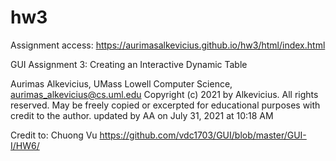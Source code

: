# hw3
Assignment access: https://aurimasalkevicius.github.io/hw3/html/index.html

GUI Assignment 3: Creating an Interactive Dynamic Table

Aurimas Alkevicius, UMass Lowell Computer Science, aurimas_alkevicius@cs.uml.edu
Copyright (c) 2021 by Alkevicius. All rights reserved. May be freely copied or
excerpted for educational purposes with credit to the author.
updated by AA on July 31, 2021 at 10:18 AM


Credit to: Chuong Vu https://github.com/vdc1703/GUI/blob/master/GUI-I/HW6/